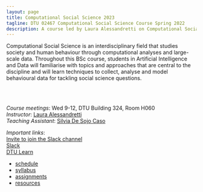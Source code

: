```yaml
---
layout: page
title: Computational Social Science 2023
tagline: DTU 02467 Computational Social Science Course Spring 2022
description: A course led by Laura Alessandretti on Computational Social Science
---
```



Computational Social Science is an interdisciplinary field that studies society and human behaviour through computational analyses and large-scale data.
Throughout this BSc course, students in Artificial Intelligence and Data will familiarise with topics and approaches that are central to the discipline
and will learn techniques to collect, analyse and model behavioural data for tackling social science questions.  


<br/><br/>


*Course meetings*: Wed 9-12, DTU Building 324, Room H060  
*Instructor*: [Laura Alessandretti](https://laura.alessandretti.com)  
*Teaching Assistant*: [Silvia De Sojo Caso](https://orbit.dtu.dk/en/persons/silvia-de-sojo-caso)    

*Important links*:    
[Invite to join the Slack channel](https://join.slack.com/t/dtu-bsq3548/shared_invite/zt-1mcwaquh1-x~SJ8GROoTd1kilHUlw0kg)    
[Slack](https://comsocsci2023.slack.com/)    
[DTU Learn](https://learn.inside.dtu.dk/d2l/home/145262)    



- [schedule](schedule.html)
- [syllabus](schedule.html)
- [assignments](assignments.html)
- [resources](resources.html)
